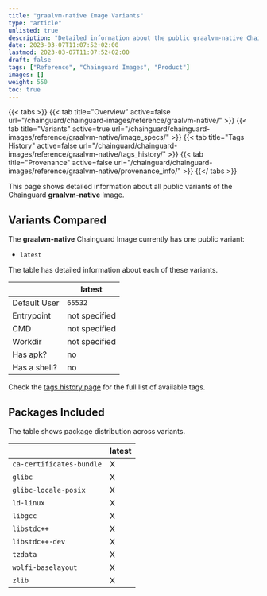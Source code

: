 ```yaml
---
title: "graalvm-native Image Variants"
type: "article"
unlisted: true
description: "Detailed information about the public graalvm-native Chainguard Image variants"
date: 2023-03-07T11:07:52+02:00
lastmod: 2023-03-07T11:07:52+02:00
draft: false
tags: ["Reference", "Chainguard Images", "Product"]
images: []
weight: 550
toc: true
---
```


{{< tabs >}}
{{< tab title="Overview" active=false url="/chainguard/chainguard-images/reference/graalvm-native/" >}}
{{< tab title="Variants" active=true url="/chainguard/chainguard-images/reference/graalvm-native/image_specs/" >}}
{{< tab title="Tags History" active=false url="/chainguard/chainguard-images/reference/graalvm-native/tags_history/" >}}
{{< tab title="Provenance" active=false url="/chainguard/chainguard-images/reference/graalvm-native/provenance_info/" >}}
{{</ tabs >}}

This page shows detailed information about all public variants of the Chainguard **graalvm-native** Image.

## Variants Compared
The **graalvm-native** Chainguard Image currently has one public variant: 

- `latest`

The table has detailed information about each of these variants.

|              | latest        |
|--------------|---------------|
| Default User | `65532`       |
| Entrypoint   | not specified |
| CMD          | not specified |
| Workdir      | not specified |
| Has apk?     | no            |
| Has a shell? | no            |

Check the [tags history page](/chainguard/chainguard-images/reference/graalvm-native/tags_history/) for the full list of available tags.

## Packages Included
The table shows package distribution across variants.

|                          | latest |
|--------------------------|--------|
| `ca-certificates-bundle` | X      |
| `glibc`                  | X      |
| `glibc-locale-posix`     | X      |
| `ld-linux`               | X      |
| `libgcc`                 | X      |
| `libstdc++`              | X      |
| `libstdc++-dev`          | X      |
| `tzdata`                 | X      |
| `wolfi-baselayout`       | X      |
| `zlib`                   | X      |

